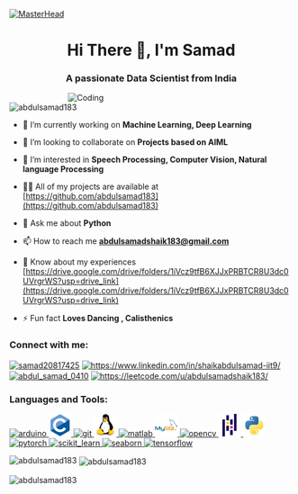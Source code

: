 [![MasterHead](https://media.licdn.com/dms/image/C4D12AQESj72-s5gEKg/article-cover_image-shrink_600_2000/0/1626753867110?e=2147483647&v=beta&t=Kf7YAuwZtyCGYLNch-Mgc5eOC-7h7uL_dnBAIgsAFRQ)](https://github.com/abdulsamad183)
<h1 align="center">Hi There 👋, I'm Samad</h1>
<h3 align="center">A passionate Data Scientist from India</h3>

<img align="right" alt="Coding" width="400" src="https://media0.giphy.com/media/v1.Y2lkPTc5MGI3NjExZnpqa251ODF4ZW5uZzNwaG5tYW5mbjByZ3d5bmN6OWsxOGUzaHI3biZlcD12MV9pbnRlcm5hbF9naWZfYnlfaWQmY3Q9Zw/qgQUggAC3Pfv687qPC/giphy.gif">
<p align="left"> <img src="https://komarev.com/ghpvc/?username=abdulsamad183&label=Profile%20views&color=0e75b6&style=flat" alt="abdulsamad183" /> </p>

- 🔭 I’m currently working on **Machine Learning, Deep Learning**

- 👯 I’m looking to collaborate on **Projects based on AIML**

- 🤝 I’m interested in **Speech Processing, Computer Vision, Natural language Processing**

- 👨‍💻 All of my projects are available at [https://github.com/abdulsamad183](https://github.com/abdulsamad183)

- 💬 Ask me about **Python**

- 📫 How to reach me **abdulsamadshaik183@gmail.com**

- 📄 Know about my experiences [https://drive.google.com/drive/folders/1iVcz9tfB6XJJxPRBTCR8U3dc0UVrgrWS?usp=drive_link](https://drive.google.com/drive/folders/1iVcz9tfB6XJJxPRBTCR8U3dc0UVrgrWS?usp=drive_link)

- ⚡ Fun fact **Loves Dancing , Calisthenics**

<h3 align="left">Connect with me:</h3>
<p align="left">
<a href="https://twitter.com/samad20817425" target="blank"><img align="center" src="https://raw.githubusercontent.com/rahuldkjain/github-profile-readme-generator/master/src/images/icons/Social/twitter.svg" alt="samad20817425" height="30" width="40" /></a>
<a href="https://www.linkedin.com/in/shaikabdulsamad-iit9/" target="blank"><img align="center" src="https://raw.githubusercontent.com/rahuldkjain/github-profile-readme-generator/master/src/images/icons/Social/linked-in-alt.svg" alt="https://www.linkedin.com/in/shaikabdulsamad-iit9/" height="30" width="40" /></a>
<a href="https://instagram.com/abdul_samad_0410" target="blank"><img align="center" src="https://raw.githubusercontent.com/rahuldkjain/github-profile-readme-generator/master/src/images/icons/Social/instagram.svg" alt="abdul_samad_0410" height="30" width="40" /></a>
<a href="https://www.leetcode.com/https://leetcode.com/u/abdulsamadshaik183/" target="blank"><img align="center" src="https://raw.githubusercontent.com/rahuldkjain/github-profile-readme-generator/master/src/images/icons/Social/leet-code.svg" alt="https://leetcode.com/u/abdulsamadshaik183/" height="30" width="40" /></a>
</p>

<h3 align="left">Languages and Tools:</h3>
<p align="left"> <a href="https://www.arduino.cc/" target="_blank" rel="noreferrer"> <img src="https://cdn.worldvectorlogo.com/logos/arduino-1.svg" alt="arduino" width="40" height="40"/> </a> <a href="https://www.cprogramming.com/" target="_blank" rel="noreferrer"> <img src="https://raw.githubusercontent.com/devicons/devicon/master/icons/c/c-original.svg" alt="c" width="40" height="40"/> </a> <a href="https://git-scm.com/" target="_blank" rel="noreferrer"> <img src="https://www.vectorlogo.zone/logos/git-scm/git-scm-icon.svg" alt="git" width="40" height="40"/> </a> <a href="https://www.linux.org/" target="_blank" rel="noreferrer"> <img src="https://raw.githubusercontent.com/devicons/devicon/master/icons/linux/linux-original.svg" alt="linux" width="40" height="40"/> </a> <a href="https://www.mathworks.com/" target="_blank" rel="noreferrer"> <img src="https://upload.wikimedia.org/wikipedia/commons/2/21/Matlab_Logo.png" alt="matlab" width="40" height="40"/> </a> <a href="https://www.mysql.com/" target="_blank" rel="noreferrer"> <img src="https://raw.githubusercontent.com/devicons/devicon/master/icons/mysql/mysql-original-wordmark.svg" alt="mysql" width="40" height="40"/> </a> <a href="https://opencv.org/" target="_blank" rel="noreferrer"> <img src="https://www.vectorlogo.zone/logos/opencv/opencv-icon.svg" alt="opencv" width="40" height="40"/> </a> <a href="https://pandas.pydata.org/" target="_blank" rel="noreferrer"> <img src="https://raw.githubusercontent.com/devicons/devicon/2ae2a900d2f041da66e950e4d48052658d850630/icons/pandas/pandas-original.svg" alt="pandas" width="40" height="40"/> </a> <a href="https://www.python.org" target="_blank" rel="noreferrer"> <img src="https://raw.githubusercontent.com/devicons/devicon/master/icons/python/python-original.svg" alt="python" width="40" height="40"/> </a> <a href="https://pytorch.org/" target="_blank" rel="noreferrer"> <img src="https://www.vectorlogo.zone/logos/pytorch/pytorch-icon.svg" alt="pytorch" width="40" height="40"/> </a> <a href="https://scikit-learn.org/" target="_blank" rel="noreferrer"> <img src="https://upload.wikimedia.org/wikipedia/commons/0/05/Scikit_learn_logo_small.svg" alt="scikit_learn" width="40" height="40"/> </a> <a href="https://seaborn.pydata.org/" target="_blank" rel="noreferrer"> <img src="https://seaborn.pydata.org/_images/logo-mark-lightbg.svg" alt="seaborn" width="40" height="40"/> </a> <a href="https://www.tensorflow.org" target="_blank" rel="noreferrer"> <img src="https://www.vectorlogo.zone/logos/tensorflow/tensorflow-icon.svg" alt="tensorflow" width="40" height="40"/> </a> </p>

<p><img align="left" src="https://github-readme-stats.vercel.app/api/top-langs?username=abdulsamad183&show_icons=true&locale=en&layout=compact" alt="abdulsamad183" /></p>

<p>&nbsp;<img align="center" src="https://github-readme-stats.vercel.app/api?username=abdulsamad183&show_icons=true&locale=en" alt="abdulsamad183" /></p>

<p><img align="center" src="https://github-readme-streak-stats.herokuapp.com/?user=abdulsamad183&" alt="abdulsamad183" /></p>
